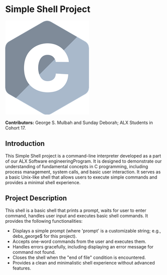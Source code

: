 # Simple Shell Project

![Image Description](https://github.com/sir-george2500/custome_images/blob/main/images/68747470733a2f2f7365656b6c6f676f2e636f6d2f696d616765732f432f632d70726f6772616d6d696e672d6c616e67756167652d6c6f676f2d394233324430313742312d7365656b6c6f676f2e636f6d2e706e67.png?raw=true)

**Contributors:** George S. Mulbah and  Sunday Deborah; ALX Students in Cohort 17.

## Introduction

This Simple Shell project is a command-line interpreter developed as a part of our ALX Software engineeringProgram. It is designed to demonstrate our understanding of fundamental concepts in C programming, including process management, system calls, and basic user interaction. It serves as a basic Unix-like shell that allows users to execute simple commands and provides a minimal shell experience.

## Project Description


This shell is a basic shell that prints a prompt, waits for user to enter command, handles user input and executes basic shell commands. It provides the following functionalities:
- Displays a simple prompt (where 'prompt' is a customizable string; e.g., debs_george$ for this project).
- Accepts one-word commands from the user and executes them.
- Handles errors gracefully, including displaying an error message for command not found.
- Closes the shell when the "end of file" condition is encountered.
- Provides a clean and minimalistic shell experience without advanced features.
